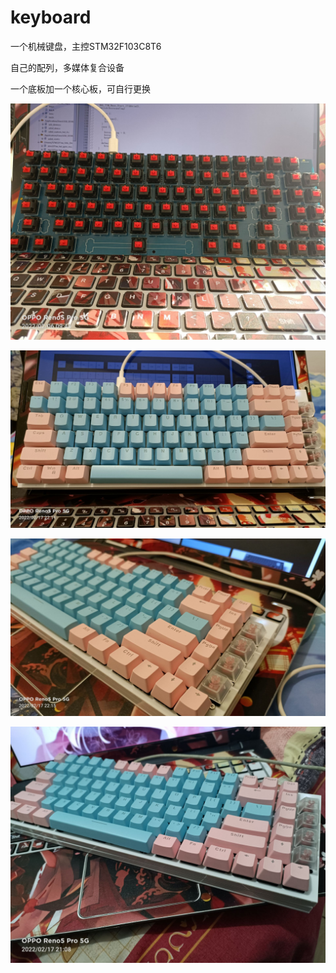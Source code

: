 # keyboard

一个机械键盘，主控STM32F103C8T6

自己的配列，多媒体复合设备

一个底板加一个核心板，可自行更换

![image](image/01.png)

![image](image/02.png)

![image](image/03.png)

![image](image/04.png)
